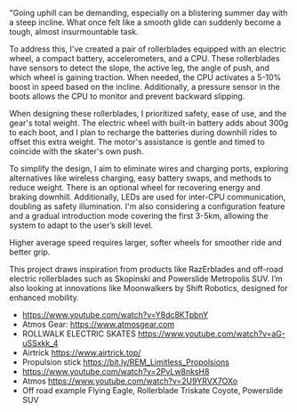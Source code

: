 "Going uphill can be demanding, especially on a blistering summer day with a steep incline. What once felt like a smooth glide can suddenly become a tough, almost insurmountable task.

To address this, I've created a pair of rollerblades equipped with an electric wheel, a compact battery, accelerometers, and a CPU. These rollerblades have sensors to detect the slope, the active leg, the angle of push, and which wheel is gaining traction. When needed, the CPU activates a 5-10% boost in speed based on the incline. Additionally, a pressure sensor in the boots allows the CPU to monitor and prevent backward slipping.

When designing these rollerblades, I prioritized safety, ease of use, and the gear's total weight. The electric wheel with built-in battery adds about 300g to each boot, and I plan to recharge the batteries during downhill rides to offset this extra weight. The motor's assistance is gentle and timed to coincide with the skater's own push.

To simplify the design, I aim to eliminate wires and charging ports, exploring alternatives like wireless charging, easy battery swaps, and methods to reduce weight. There is an optional wheel for recovering energy and braking downhill. Additionally, LEDs are used for inter-CPU communication, doubling as safety illumination. I'm also considering a configuration feature and a gradual introduction mode covering the first 3-5km, allowing the system to adapt to the user’s skill level.

Higher average speed requires larger, softer wheels for smoother ride and better grip.

This project draws inspiration from products like RazErblades and off-road electric rollerblades such as Skopinski and Powerslide Metropolis SUV. I’m also looking at innovations like Moonwalkers by Shift Robotics, designed for enhanced mobility.

*  https://www.youtube.com/watch?v=Y8dc8KTpbnY
*  Atmos Gear: https://www.atmosgear.com
*  ROLLWALK ELECTRIC SKATES https://www.youtube.com/watch?v=aG-uSSxkk_4
*  Airtrick https://www.airtrick.top/
*  Propulsion stick https://bit.ly/REM_Limitless_Propolsions
*  https://www.youtube.com/watch?v=2PvLw8nksH8
*  Atmos https://www.youtube.com/watch?v=2U9YRVX7OXo
*  Off road example Flying Eagle, Rollerblade Triskate Coyote, Powerslide SUV


